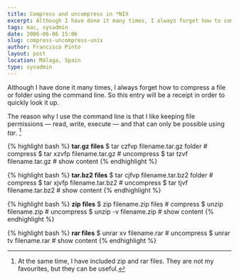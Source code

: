 ```yaml
---
title: Compress and uncompress in *NIX
excerpt: Although I have done it many times, I always forget how to compress a file or folder using the command line.
tags: mac, sysadmin
date: 2006-06-06 15:06
slug: compress-uncompress-unix
author: Francisco Pinto
layout: post
location: Málaga, Spain
type: sysadmin
---
```


Although I have done it many times, I always forget how to compress a file or folder using the command line. So this entry will be a receipt in order to quickly look it up.

The reason why I use the command line is that I like keeping file permissions — read, write, execute — and that can only be possible using *tar*. [^fn1]

{% highlight bash %}
**tar.gz files**
$ tar czfvp filename.tar.gz folder	# compress
$ tar xzvfp filename.tar.gz	# uncompress
$ tar tzvf filename.tar.gz	# show content
{% endhighlight %}

{% highlight bash %}
**tar.bz2 files**
$ tar cjfvp filename.tar.bz2 folder	# compress
$ tar xjvfp filename.tar.bz2	# uncompress
$ tar tjvf filename.tar.bz2	# show content
{% endhighlight %}

{% highlight bash %}
**zip files**
$ zip filename.zip files	# compress
$ unzip filename.zip	# uncompress
$ unzip -v filename.zip	# show content
{% endhighlight %}

{% highlight bash %}
**rar files**
$ unrar xv filename.rar	# uncompress
$ unrar tv filename.rar	# show content
{% endhighlight %}


[^fn1]: At the same time, I have included zip and rar files. They are not my favourites, but they can be useful.
